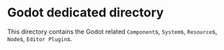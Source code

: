 # Godot dedicated directory
This directory contains the Godot related `Component`s, `System`s, `Resource`s, `Node`s, `Editor Plugin`s.

